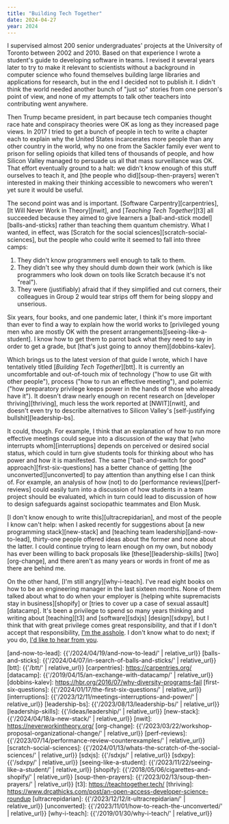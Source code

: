 ```yaml
---
title: "Building Tech Together"
date: 2024-04-27
year: 2024
---
```


I supervised almost 200 senior undergraduates' projects at the University of Toronto
between 2002 and 2010.
Based on that experience I wrote a student's guide to developing software in teams.
I revised it several years later
to try to make it relevant to scientists without a background in computer science
who found themselves building large libraries and applications for research,
but in the end I decided not to publish it.
I didn't think the world needed another bunch of "just so" stories from one person's point of view,
and none of my attempts to talk other teachers into contributing went anywhere.

Then Trump became president,
in part because tech companies thought race hate and conspiracy theories were OK
as long as they increased page views.
In 2017 I tried to get a bunch of people in tech to write a chapter each
to explain why the United States incarcerates more people than any other country in the world,
why no one from the Sackler family ever went to prison for selling opioids that killed tens of thousands of people,
and how Silicon Valley managed to persuade us all that mass surveillance was OK.
That effort eventually ground to a halt:
we didn't know enough of this stuff ourselves to teach it,
and [the people who did][soup-then-prayers] weren't interested in making their thinking accessible
to newcomers who weren't yet sure it would be useful.

The second point was and is important.
[Software Carpentry][carpentries],
[It Will Never Work in Theory][nwit],
and [*Teaching Tech Together*][t3] all succeeded because
they aimed to give learners a [ball-and-stick model][balls-and-sticks]
rather than teaching them quantum chemistry.
What I wanted,
in effect,
was [Scratch for the social sciences][scratch-social-sciences],
but the people who could write it seemed to fall into three camps:

1.  They didn't know programmers well enough to talk to them.
2.  They didn't see why they should dumb down their work
    (which is like programmers who look down on tools like Scratch because it's not "real").
3.  They were (justifiably) afraid that if they simplified and cut corners,
    their colleagues in Group 2 would tear strips off them for being sloppy and unserious.

Six years, four books, and one pandemic later,
I think it's more important than ever to find a way to explain how the world works
to [privileged young men who are mostly OK with the present arrangements][seeing-like-a-student].
I know how to get them to parrot back what they need to say in order to get a grade,
but [that's just going to annoy them][dobbins-kalev].

Which brings us to the latest version of that guide I wrote,
which I have tentatively titled [*Building Tech Together*][btt].
It is currently an uncomfortable and out-of-touch mix of
technology ("how to use Git with other people"),
process ("how to run an effective meeting"),
and polemic ("how preparatory privilege keeps power in the hands of those who already have it").
It doesn't draw nearly enough on recent research on [developer thriving][thriving],
much less the work reported at [NWIT][nwit],
and doesn't even try to describe alternatives to Silicon Valley's [self-justifying bullshit][leadership-bs].

It could, though.
For example,
I think that an explanation of how to run more effective meetings
could segue into a discussion of the way that [who interrupts whom][interruptions]
depends on perceived or desired social status,
which could in turn give students tools for thinking about who has power and how it is manifested.
The same ["bait-and-switch for good" approach][first-six-questions]
has a better chance of getting [the unconverted][unconverted]
to pay attention than anything else I can think of.
For example,
an analysis of how (not) to do [performance reviews][perf-reviews]
could easily turn into a discussion of how students in a team project should be evaluated,
which in turn could lead to discussion of how to design safeguards against sociopathic teammates and Elon Musk.

[I don't know enough to write this][ultracrepidarian],
and most of the people I know can't help:
when I asked recently for suggestions about [a new programming stack][new-stack]
and [teaching team leadership][and-now-to-lead],
thirty-one people offered ideas about the former
and none about the latter.
I could continue trying to learn enough on my own,
but nobody has ever been willing to back proposals like [these][leadership-skills] [two][org-change],
and there aren't as many years or words in front of me as there are behind me.

On the other hand,
[I'm still angry][why-i-teach].
I've read eight books on how to be an engineering manager in the last sixteen months.
None of them talked about
what to do when your employer is [helping white supremacists stay in business][shopify]
or [tries to cover up a case of sexual assault][datacamp].
It's been a privilege to spend so many years thinking and writing about [teaching][t3] and [software][sdxjs] [design][sdxpy],
but I think that with great privilege comes great responsibility,
and that if I don't accept that responsibility,
[I'm the asshole][aita].
I don't know what to do next;
if you do,
[I'd like to hear from you](mailto:{{site.author.email}}).

[aita]: https://en.wikipedia.org/wiki/R/AmItheAsshole
[and-now-to-lead]: {{'/2024/04/19/and-now-to-lead/' | relative_url}}
[balls-and-sticks]: {{'/2024/04/07/in-search-of-balls-and-sticks/' | relative_url}}
[btt]: {{'/btt/' | relative_url}}
[carpentries]: https://carpentries.org/
[datacamp]: {{'/2019/04/15/an-exchange-with-datacamp/' | relative_url}}
[dobbins-kalev]: https://hbr.org/2016/07/why-diversity-programs-fail
[first-six-questions]: {{'/2024/01/17/the-first-six-questions/' | relative_url}}
[interruptions]: {{'/2023/12/11/meetings-interruptions-and-power/' | relative_url}}
[leadership-bs]: {{'/2023/08/13/leadership-bs/' | relative_url}}
[leadership-skills]: {{'/ideas/leadership/' | relative_url}}
[new-stack]: {{'/2024/04/18/a-new-stack/' | relative_url}}
[nwit]: https://neverworkintheory.org/
[org-change]: {{'/2023/03/22/workshop-proposal-organizational-change/' | relative_url}}
[perf-reviews]: {{'/2023/07/14/performance-review-counterexamples/' | relative_url}}
[scratch-social-sciences]: {{'/2024/01/13/whats-the-scratch-of-the-social-sciences/' | relative_url}}
[sdxjs]: {{'/sdxjs/' | relative_url}}
[sdxpy]: {{'/sdxpy/' | relative_url}}
[seeing-like-a-student]: {{'/2023/11/22/seeing-like-a-student/' | relative_url}}
[shopify]: {{'/2018/05/06/cigarettes-and-shopify/' | relative_url}}
[soup-then-prayers]: {{'/2023/02/13/soup-then-prayers/' | relative_url}}
[t3]: https://teachtogether.tech/
[thriving]: https://www.drcathicks.com/post/an-open-access-developer-science-roundup
[ultracrepidarian]: {{'/2023/12/12/it-ultracrepidarian/' | relative_url}}
[unconverted]: {{'/2023/11/01/how-to-reach-the-unconverted/' | relative_url}}
[why-i-teach]: {{'/2019/01/30/why-i-teach/' | relative_url}}
